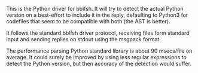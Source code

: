 This is the Python driver for bblfsh. It will try to detect the actual Python
version on a best-effort to include it in the reply, defaulting to Python3 for
codefiles that seem to be compatible with both (the AST is better). 

It follows the standard bblfsh driver protocol, receiving files form standard input
and sending replies on stdout using the msgpack format.

The performance parsing Python standard library is about 90 msecs/file on average.
It could surely be improved by using less regular expressions to detect the Python
version, but then accuracy of the detection would suffer.
